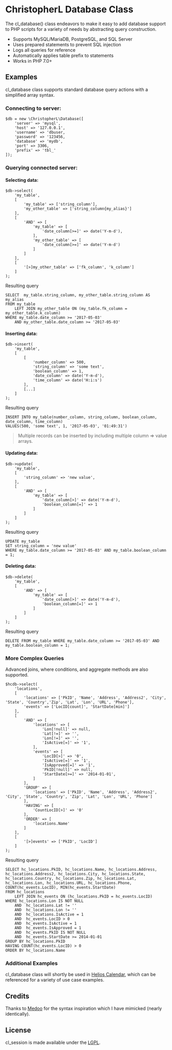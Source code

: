 # ChristopherL Database Class

The cl_database() class endeavors to make it easy to add database support to PHP scripts for a variety of needs by abstracting query construction.

* Supports MySQL/MariaDB, PostgreSQL, and SQL Server
* Uses prepared statements to prevent SQL injection
* Logs all queries for reference
* Automatically applies table prefix to statements
* Works in PHP 7.0+

## Examples

cl_database class supports standard database query actions with a simplified array syntax.

### Connecting to server:

```
$db = new \ChristopherL\Database([
    'server' => 'mysql',
    'host' => '127.0.0.1',
    'username' => 'dbuser,
    'password' => '123456,
    'database' => 'mydb',
    'port' => 3306,
    'prefix' => 'tbl_'
]);
```

### Querying connected server:

#### Selecting data:

```
$db->select(
    'my_table',
    [
        'my_table' => ['string_column'],
        'my_other_table' => ['string_column{my_alias}']
    ],
    [
        'AND' => [
            'my_table' => [
                'date_column[>=]' => date('Y-m-d'),
            ],
            'my_other_table' => [
                'date_column[>=]' => date('Y-m-d')
            ]
        ]
    ],
    [
        '[>]my_other_table' => ['fk_column', 'k_column']
    ]
);
```

Resulting query

```
SELECT  my_table.string_column, my_other_table.string_column AS my_alias 
FROM my_table 
	LEFT JOIN my_other_table ON (my_table.fk_column = my_other_table.k_column)  
WHERE my_table.date_column >= '2017-05-03'
	AND my_other_table.date_column >= '2017-05-03'
```

#### Inserting data:

```
$db->insert(
    'my_table',
    [
        [
            'number_column' => 500,
            'string_column' => 'some text',
            'boolean_column' => 1,
            'date_column' => date('Y-m-d'),
            'time_column' => date('H:i:s')
        ],
        [...]
    ]
);
```

Resulting query

```
INSERT INTO my_table(number_column, string_column, boolean_column, date_column, time_column) 
VALUES(500, 'some text', 1, '2017-05-03', '01:49:31')
```

> Multiple records can be inserted by including multiple column => value arrays.

#### Updating data:

```
$db->update(
    'my_table',
    [
        'string_column' => 'new value',
    ],
    [
        'AND' => [
            'my_table' => [
                'date_column[>]' => date('Y-m-d'),
                'boolean_column[=]' => 1
            ]
        ]
    ]
);
```

Resulting query

```
UPDATE my_table 
SET string_column = 'new value'
WHERE my_table.date_column >= '2017-05-03' AND my_table.boolean_column = 1;
```

#### Deleting data:

```
$db->delete(
    'my_table',
    [
        'AND' => [
            'my_table' => [
                'date_column[>]' => date('Y-m-d'),
                'boolean_column[=]' => 1
            ]
        ]
    ]
);
```

Resulting query

```
DELETE FROM my_table WHERE my_table.date_column >= '2017-05-03' AND my_table.boolean_column = 1;
```

### More Complex Queries

Advanced joins, where conditions, and aggregate methods are also supported.

```
$hcdb->select(
    'locations',
    [
        'locations' => ['PkID', 'Name', 'Address', 'Address2', 'City', 'State', 'Country','Zip', 'Lat', 'Lon', 'URL', 'Phone'],
        'events' => ['LocID[count]', 'StartDate[min]']
    ],
    [
        'AND' => [
            'locations' => [
                'Lon[!null]' => null,
                'Lat[!=]' => '',
                'Lon[!=]' => '',
                'IsActive[=]' => '1',
            ],
            'events' => [
                'LocID[>]' => '0',
                'IsActive[=]' => '1',
                'IsApproved[=]' => '1',
                'PkID[!null]' => null,
                'StartDate[>=]' => '2014-01-01',
            ]
        ],
        'GROUP' => [
            'locations' => ['PkID', 'Name', 'Address', 'Address2', 'City', 'State', 'Country', 'Zip', 'Lat', 'Lon', 'URL', 'Phone']
        ],
        'HAVING' => [
            'CountLocID[>]' => '0'
        ],
        'ORDER' => [
            'locations.Name'
        ]
    ],
    [
        '[>]events' => ['PkID', 'LocID']
    ]
);
```

Resulting query

```
SELECT hc_locations.PkID, hc_locations.Name, hc_locations.Address, hc_locations.Address2, hc_locations.City, hc_locations.State, hc_locations.Country, hc_locations.Zip, hc_locations.Lat, hc_locations.Lon, hc_locations.URL, hc_locations.Phone, COUNT(hc_events.LocID), MIN(hc_events.StartDate) 
FROM hc_locations 
	LEFT JOIN hc_events ON (hc_locations.PkID = hc_events.LocID) 
WHERE hc_locations.Lon IS NOT NULL
	AND  hc_locations.Lat != ''  
	AND  hc_locations.Lon != ''  
	AND  hc_locations.IsActive = 1  
	AND  hc_events.LocID > 0  
	AND  hc_events.IsActive = 1  
	AND  hc_events.IsApproved = 1  
	AND  hc_events.PkID IS NOT NULL  
	AND  hc_events.StartDate >= 2014-01-01  
GROUP BY hc_locations.PkID
HAVING COUNT(hc_events.LocID) > 0
ORDER BY hc_locations.Name
```

### Additional Examples
cl_database class will shortly be used in [Helios Calendar](https://github.com/chrislarrycarl/Helios-Calendar), which can be referenced for a variety of use case examples.


## Credits

Thanks to [Medoo](http://medoo.in/doc) for the syntax inspiration which I have mimicked (nearly identically).


## License
cl_session is made available under the [LGPL](http://www.gnu.org/licenses/lgpl-2.1.html).
